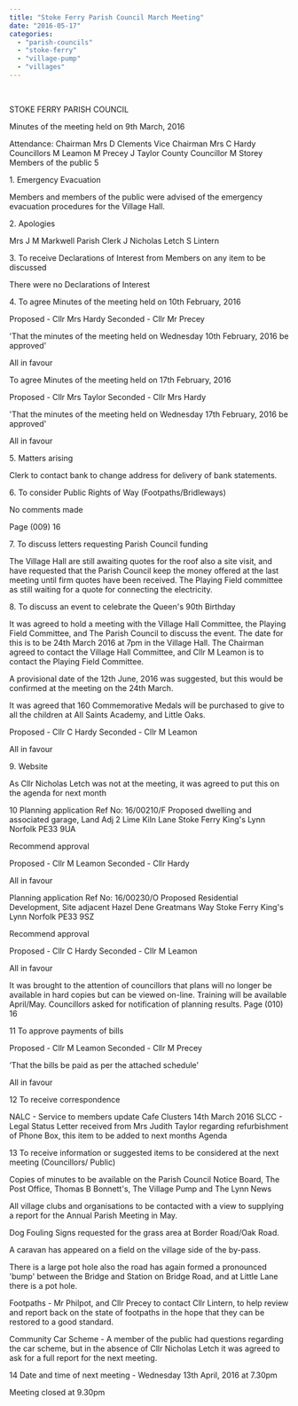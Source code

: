 ```yaml
---
title: "Stoke Ferry Parish Council March Meeting"
date: "2016-05-17"
categories: 
  - "parish-councils"
  - "stoke-ferry"
  - "village-pump"
  - "villages"
---
```


 

STOKE FERRY PARISH COUNCIL

Minutes of the meeting held on 9th March, 2016

Attendance: Chairman Mrs D Clements Vice Chairman Mrs C Hardy Councillors M Leamon M Precey J Taylor County Councillor M Storey Members of the public 5

1\. Emergency Evacuation

Members and members of the public were advised of the emergency evacuation procedures for the Village Hall.

2\. Apologies

Mrs J M Markwell Parish Clerk J Nicholas Letch S Lintern

3\. To receive Declarations of Interest from Members on any item to be discussed

There were no Declarations of Interest

4\. To agree Minutes of the meeting held on 10th February, 2016

Proposed - Cllr Mrs Hardy Seconded - Cllr Mr Precey

'That the minutes of the meeting held on Wednesday 10th February, 2016 be approved'

All in favour

To agree Minutes of the meeting held on 17th February, 2016

Proposed - Cllr Mrs Taylor Seconded - Cllr Mrs Hardy

'That the minutes of the meeting held on Wednesday 17th February, 2016 be approved'

All in favour

5\. Matters arising

Clerk to contact bank to change address for delivery of bank statements.

6\. To consider Public Rights of Way (Footpaths/Bridleways)

No comments made

Page (009) 16

7\. To discuss letters requesting Parish Council funding

The Village Hall are still awaiting quotes for the roof also a site visit, and have requested that the Parish Council keep the money offered at the last meeting until firm quotes have been received. The Playing Field committee as still waiting for a quote for connecting the electricity.

8\. To discuss an event to celebrate the Queen's 90th Birthday

It was agreed to hold a meeting with the Village Hall Committee, the Playing Field Committee, and The Parish Council to discuss the event. The date for this is to be 24th March 2016 at 7pm in the Village Hall. The Chairman agreed to contact the Village Hall Committee, and Cllr M Leamon is to contact the Playing Field Committee.

A provisional date of the 12th June, 2016 was suggested, but this would be confirmed at the meeting on the 24th March.

It was agreed that 160 Commemorative Medals will be purchased to give to all the children at All Saints Academy, and Little Oaks.

Proposed - Cllr C Hardy Seconded - Cllr M Leamon

All in favour

9\. Website

As Cllr Nicholas Letch was not at the meeting, it was agreed to put this on the agenda for next month

10 Planning application Ref No: 16/00210/F Proposed dwelling and associated garage, Land Adj 2 Lime Kiln Lane Stoke Ferry King's Lynn Norfolk PE33 9UA

Recommend approval

Proposed - Cllr M Leamon Seconded - Cllr Hardy

All in favour

Planning application Ref No: 16/00230/O Proposed Residential Development, Site adjacent Hazel Dene Greatmans Way Stoke Ferry King's Lynn Norfolk PE33 9SZ

Recommend approval

Proposed - Cllr C Hardy Seconded - Cllr M Leamon

All in favour

It was brought to the attention of councillors that plans will no longer be available in hard copies but can be viewed on-line. Training will be available April/May. Councillors asked for notification of planning results. Page (010) 16

11 To approve payments of bills

Proposed - Cllr M Leamon Seconded - Cllr M Precey

‘That the bills be paid as per the attached schedule’

All in favour

12 To receive correspondence

NALC - Service to members update Cafe Clusters 14th March 2016 SLCC - Legal Status Letter received from Mrs Judith Taylor regarding refurbishment of Phone Box, this item to be added to next months Agenda

13 To receive information or suggested items to be considered at the next meeting (Councillors/ Public)

Copies of minutes to be available on the Parish Council Notice Board, The Post Office, Thomas B Bonnett's, The Village Pump and The Lynn News

All village clubs and organisations to be contacted with a view to supplying a report for the Annual Parish Meeting in May.

Dog Fouling Signs requested for the grass area at Border Road/Oak Road.

A caravan has appeared on a field on the village side of the by-pass.

There is a large pot hole also the road has again formed a pronounced 'bump' between the Bridge and Station on Bridge Road, and at Little Lane there is a pot hole.

Footpaths - Mr Philpot, and Cllr Precey to contact Cllr Lintern, to help review and report back on the state of footpaths in the hope that they can be restored to a good standard.

Community Car Scheme - A member of the public had questions regarding the car scheme, but in the absence of Cllr Nicholas Letch it was agreed to ask for a full report for the next meeting.

14 Date and time of next meeting - Wednesday 13th April, 2016 at 7.30pm

Meeting closed at 9.30pm

